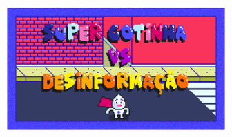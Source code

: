 ![Super Gotinha Main Menu](https://raw.githubusercontent.com/DouglasKosvoski/SGXD/main/Roadmap/mainmenu.png)
